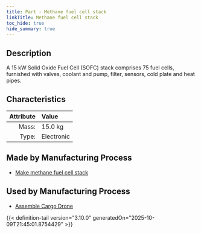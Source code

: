 ```yaml
---
title: Part - Methane fuel cell stack
linkTitle: Methane fuel cell stack
toc_hide: true
hide_summary: true
---
```

<!-- This is generated by the MarsSim HelpGenertor, do not edit. -->

## Description
A 15 kW Solid Oxide Fuel Cell (SOFC) stack comprises &#10;&#9;&#9;    75 fuel cells, furnished with valves, coolant and pump, filter, sensors,&#10;&#9;&#9;    cold plate and heat pipes. &#10;&#9;&#9;

## Characteristics

| Attribute      | Value |
|--------:|:------|
|Mass:|15.0 kg|
|Type:|Electronic|

## Made by Manufacturing Process

- [Make methane fuel cell stack](/docs/definitions/process/make-methane-fuel-cell-stack)

## Used by Manufacturing Process

- [Assemble Cargo Drone](/docs/definitions/process/assemble-cargo-drone)



{{< definition-tail version="3.10.0" generatedOn="2025-10-09T21:45:01.8754429" >}}



